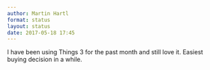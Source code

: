 ```yaml
---
author: Martin Hartl
format: status
layout: status
date: 2017-05-18 17:45
---
```

I have been using Things 3 for the past month and still love it. Easiest buying decision in a while.